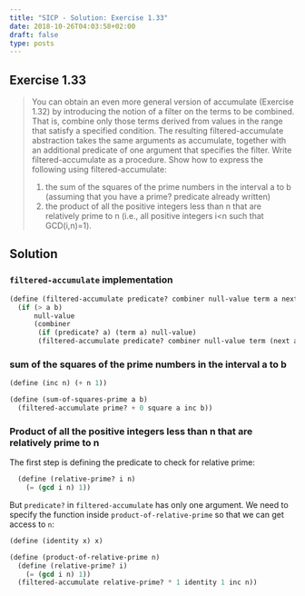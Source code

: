 ```yaml
---
title: "SICP - Solution: Exercise 1.33"
date: 2018-10-26T04:03:58+02:00
draft: false
type: posts
---
```


## Exercise 1.33

> You can obtain an even more general version of accumulate (Exercise 1.32) by introducing the notion of a filter on the terms to be combined. That is, combine only those terms derived from values in the range that satisfy a specified condition. The resulting filtered-accumulate abstraction takes the same arguments as accumulate, together with an additional predicate of one argument that specifies the filter. Write filtered-accumulate as a procedure. Show how to express the following using filtered-accumulate:
> 
> 1. the sum of the squares of the prime numbers in the interval a to b (assuming that you have a prime? predicate already written)
> 2. the product of all the positive integers less than n that are relatively prime to n (i.e., all positive integers i<n such that GCD(i,n)=1).

## Solution

### `filtered-accumulate` implementation

```scheme
(define (filtered-accumulate predicate? combiner null-value term a next b)
  (if (> a b)
      null-value
      (combiner
       (if (predicate? a) (term a) null-value)
       (filtered-accumulate predicate? combiner null-value term (next a) next b))))
```

### sum of the squares of the prime numbers in the interval a to b

```scheme
(define (inc n) (+ n 1))

(define (sum-of-squares-prime a b)
  (filtered-accumulate prime? + 0 square a inc b))
```

### Product of all the positive integers less than n that are relatively prime to n

The first step is defining the predicate to check for relative prime:

```scheme
  (define (relative-prime? i n)
    (= (gcd i n) 1))
```

But `predicate?` in `filtered-accumulate` has only one argument. We need to specify the function inside `product-of-relative-prime` so that we can get access to `n`:

```scheme
(define (identity x) x)

(define (product-of-relative-prime n)
  (define (relative-prime? i)
    (= (gcd i n) 1))
  (filtered-accumulate relative-prime? * 1 identity 1 inc n))
```
